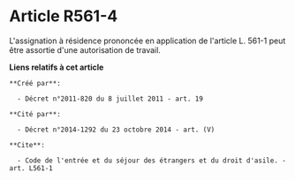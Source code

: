 # Article R561-4

L'assignation à résidence prononcée en application de l'article L. 561-1 peut être assortie d'une autorisation de travail.

**Liens relatifs à cet article**

	**Créé par**:

	  - Décret n°2011-820 du 8 juillet 2011 - art. 19

	**Cité par**:

	  - Décret n°2014-1292 du 23 octobre 2014 - art. (V)

	**Cite**:

	  - Code de l'entrée et du séjour des étrangers et du droit d'asile. - art. L561-1
